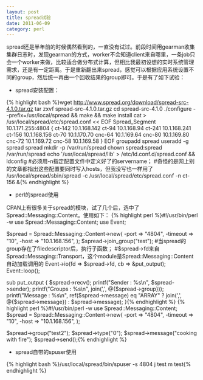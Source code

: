 ```yaml
---
layout: post
title: spread试验
date: 2011-06-09
category: perl
---
```


spread还是半年前的时候偶然看到的，一直没有试过。前段时间用gearman收集集群日志时，发现gearman的方式，worker不会知道client来自哪里，一条job只会一个worker来做，比较适合做分布式计算，但相比我最初设想的实时系统管理需求，还是有一定距离。于是重新翻出来spread，感觉可以根据应用系统设置不同的group，然后统一再由一个回收结果的group即可。于是有了如下试验：

* spread安装配置：

{% highlight bash %}wget http://www.spread.org/download/spread-src-4.1.0.tar.gz
tar zxvf spread-src-4.1.0.tar.gz
cd spread-src-4.1.0
./configure --prefix=/usr/local/spread && make && make install
cat > /usr/local/spread/etc/spread.conf << EOF
Spread_Segment  10.1.171.255:4804 {
        ct-142                  10.1.168.142
        ct-94                   10.1.168.94
        ct-241                  10.1.168.241
        ct-156                  10.1.168.156
        ct-70                   10.1.170.70
        cnc-64                  10.1.169.64
        cnc-80                  10.1.169.80
        cnc-72                  10.1.169.72
        cnc-58                  10.1.169.58
}
EOF
groupadd spread
useradd -g spread spread
mkdir -p /var/run/spread
chown spread:spread /var/run/spread
echo '/usr/local/spread/lib' > /etc/ld.conf.d/spread.conf && ldconfig
#必须用-n指定配置文件中定义好了的servername；
#奇怪的是网上别的文章都指出这些配置要同时写入hosts，但我没写也一样用了
/usr/local/spread/sbin/spread -c /usr/local/spread/etc/spread.conf -n ct-156 &{% endhighlight %}

* perl的spread使用

CPAN上有很多关于spread的模块，试了几个后，选中了Spread::Messaging::Content。使用如下：
{% highlight perl %}#!/usr/bin/perl -w
use Spread::Messaging::Content;
use Event;

$spread = Spread::Messaging::Content->new(
     -port => "4804",
     -timeout => "10",
     -host => "10.1.168.156",
 );
$spread->join_group("test");
#当spread的group存在了filedescriptor后，执行子函数；
#$spread->fd来自Spread::Messaging::Transport，这个module是Spread::Messaging::Content自动加载调用的
Event->io(fd => $spread->fd, cb => \&put_output);
Event::loop();

sub put_output {
    $spread->recv();
    printf("Sender      : %s\n", $spread->sender);
    printf("Groups      : %s\n", join(',', @{$spread->group}));
    printf("Message     : %s\n", ref($spread->message) eq "ARRAY" ? 
                                     join(',', @{$spread->message}) :
                                     $spread->message);
}{% endhighlight %}
{% highlight perl %}#!/usr/bin/perl -w
use Spread::Messaging::Content;
$spread = Spread::Messaging::Content->new(
     -port => "4804",
     -timeout => "10",
     -host => "10.1.168.156",
 );

 $spread->group("test2");
 $spread->type("0");
 $spread->message("cooking with fire");
 $spread->send();{% endhighlight %}

* spread自带的spuser使用

{% highlight bash %}/usr/local/spread/bin/spuser -s 4804
j test
m test{% endhighlight %}
